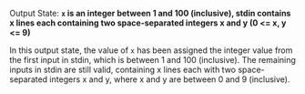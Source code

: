 Output State: **`x` is an integer between 1 and 100 (inclusive), stdin contains x lines each containing two space-separated integers x and y (0 <= x, y <= 9)**

In this output state, the value of `x` has been assigned the integer value from the first input in stdin, which is between 1 and 100 (inclusive). The remaining inputs in stdin are still valid, containing x lines each with two space-separated integers x and y, where x and y are between 0 and 9 (inclusive).